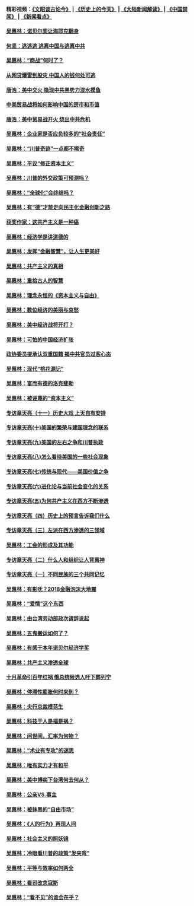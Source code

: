 #### 精彩视频：[《文昭谈古论今》](http://45.32.25.56/wenzhao) | [《历史上的今天》](http://45.32.25.56/today-in-history) | [《大陆新闻解读》](http://45.32.25.56/ntdtv-comedy) | [《中国禁闻》](http://45.32.25.56/ntdtv-news) | [《新闻看点》](http://45.32.25.56/news-insight) 

 #### [吴惠林：诺贝尔奖让海耶克翻身](../pages/nsc423/n10890049.md?t=02031629) 

#### [何坚：逃逃逃 逃离中国与逃离中共](../pages/nsc423/n10592891.md?t=02031629) 

#### [吴惠林：“商战”何时了？](../pages/nsc423/n10573558.md?t=02031629) 

#### [从网贷爆雷到股灾 中国人的钱何处可逃](../pages/nsc423/n10572800.md?t=02031629) 

#### [唐浩：美中交火 隐现中共黑势力混水摸鱼](../pages/nsc423/n10544040.md?t=02031629) 

#### [中美贸易战将如何影响中国的房市和币值](../pages/nsc423/n10543697.md?t=02031629) 

#### [唐浩：美中贸易战开火 烧出中共危机](../pages/nsc423/n10540126.md?t=02031629) 

#### [吴惠林：企业家是否应负较多的“社会责任”](../pages/nsc423/n10535022.md?t=02031629) 

#### [吴惠林：“川普奇迹”一点都不稀奇](../pages/nsc423/n10512808.md?t=02031629) 

#### [吴惠林：平议“修正资本主义”](../pages/nsc423/n10495724.md?t=02031629) 

#### [吴惠林：川普的外交政策可预测吗？](../pages/nsc423/n10462387.md?t=02031629) 

#### [吴惠林：“全球化”会终结吗？](../pages/nsc423/n10452838.md?t=02031629) 

#### [吴惠林：有“德”才能走向民主化金融创新之路](../pages/nsc423/n10432292.md?t=02031629) 

#### [获奖作家：这共产主义是一种癌](../pages/nsc423/n10431541.md?t=02031629) 

#### [吴惠林：经济学是讲道德的](../pages/nsc423/n10398014.md?t=02031629) 

#### [吴惠林：发挥“金融智慧”，让人生更美好](../pages/nsc423/n10375019.md?t=02031629) 

#### [吴惠林：共产主义的真相](../pages/nsc423/n10351394.md?t=02031629) 

#### [吴惠林：重拾古人的智慧](../pages/nsc423/n10337691.md?t=02031629) 

#### [吴惠林：理念永恒的《资本主义与自由》](../pages/nsc423/n10316274.md?t=02031629) 

#### [吴惠林：数位经济的美丽与哀愁](../pages/nsc423/n10292946.md?t=02031629) 

#### [吴惠林：美中经济战将开打？](../pages/nsc423/n10258825.md?t=02031629) 

#### [吴惠林：可怕的中国经济扩张](../pages/nsc423/n10219147.md?t=02031629) 

#### [政协委员提承认双重国籍 揭中共官员过客心态](../pages/nsc423/n10208809.md?t=02031629) 

#### [吴惠林：现代“桃花源记”](../pages/nsc423/n10185234.md?t=02031629) 

#### [吴惠林：富而有德的洛克斐勒](../pages/nsc423/n10142264.md?t=02031629) 

#### [吴惠林：被诬蔑的“资本主义”](../pages/nsc423/n10124816.md?t=02031629) 

#### [专访章天亮（十一）历史大戏 上天自有安排](../pages/nsc423/n10094905.md?t=02031629) 

#### [专访章天亮(十)美国的繁荣与建国理念的联系](../pages/nsc423/n10094899.md?t=02031629) 

#### [专访章天亮(九)美国的左右之争和川普执政](../pages/nsc423/n10094889.md?t=02031629) 

#### [专访章天亮(八)怎么看待美国的一些社会现象](../pages/nsc423/n10094857.md?t=02031629) 

#### [专访章天亮(七)传统与现代——美国价值之争](../pages/nsc423/n10093140.md?t=02031629) 

#### [专访章天亮(六)进化论与当前社会变化的关系](../pages/nsc423/n10092036.md?t=02031629) 

#### [专访章天亮(五)为何共产主义在西方不断渗透](../pages/nsc423/n10083620.md?t=02031629) 

#### [专访章天亮（四）历史上的预言告诉我们什么](../pages/nsc423/n10083606.md?t=02031629) 

#### [专访章天亮（三）左派在西方渗透的三领域](../pages/nsc423/n10081115.md?t=02031629) 

#### [吴惠林：工会的形成及其功能](../pages/nsc423/n10080633.md?t=02031629) 

#### [专访章天亮（二）什么人和组织让人背离神](../pages/nsc423/n10076637.md?t=02031629) 

#### [专访章天亮（一）不同民族的三个共同记忆](../pages/nsc423/n10074188.md?t=02031629) 

#### [吴惠林：有影呒？2018金融泡沫大地震](../pages/nsc423/n10040534.md?t=02031629) 

#### [吴惠林：“爱情”这个东西](../pages/nsc423/n10019423.md?t=02031629) 

#### [吴惠林：由台湾劳动部政次请辞说起](../pages/nsc423/n9979679.md?t=02031629) 

#### [吴惠林：五鬼搬运如何了？](../pages/nsc423/n9925338.md?t=02031629) 

#### [吴惠林：有感于本年诺贝尔经济学奖](../pages/nsc423/n9871883.md?t=02031629) 

#### [吴惠林：共产主义渗透全球](../pages/nsc423/n9812748.md?t=02031629) 

#### [十月革命引百年红祸 俄总统候选人吁下葬列宁](../pages/nsc423/n9810182.md?t=02031629) 

#### [吴惠林：停滞性膨胀何时来到？](../pages/nsc423/n9764136.md?t=02031629) 

#### [吴惠林：央行总裁模范生](../pages/nsc423/n9728134.md?t=02031629) 

#### [吴惠林：科技于人是福是祸？](../pages/nsc423/n9672982.md?t=02031629) 

#### [吴惠林：问世间，汇率为何物？](../pages/nsc423/n9621788.md?t=02031629) 

#### [吴惠林：“术业有专攻”的迷思](../pages/nsc423/n9580363.md?t=02031629) 

#### [吴惠林：唯有实力才有和平](../pages/nsc423/n9529599.md?t=02031629) 

#### [吴惠林：美中博奕下台湾何去何从？](../pages/nsc423/n9483598.md?t=02031629) 

#### [吴惠林：公亲VS.事主](../pages/nsc423/n9425637.md?t=02031629) 

#### [吴惠林：被抹黑的“自由市场”](../pages/nsc423/n9351545.md?t=02031629) 

#### [吴惠林：《人的行为》再现人间](../pages/nsc423/n9296339.md?t=02031629) 

#### [吴惠林：社会主义的照妖镜](../pages/nsc423/n9243460.md?t=02031629) 

#### [吴惠林：冷眼看川普的政策“发夹弯”](../pages/nsc423/n9120684.md?t=02031629) 

#### [吴惠林：平等与效率如何两全](../pages/nsc423/n9075430.md?t=02031629) 

#### [吴惠林：看司改念寇斯](../pages/nsc423/n9024915.md?t=02031629) 

#### [吴惠林：“看不见”的谁会在乎？](../pages/nsc423/n8977488.md?t=02031629) 

